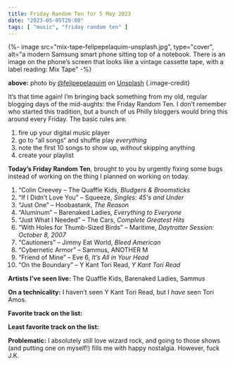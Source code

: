 ```yaml
---
title: Friday Random Ten for 5 May 2023
date: "2023-05-05T20:00"
tags: [ "music", "friday random ten" ]
---
```


{%- image src="mix-tape-felipepelaquim-unsplash.jpg", type="cover", alt="a modern Samsung smart phone sitting top of a notebook. There is an image on the phone’s screen that looks like a vintage cassette tape, with a label reading: Mix Tape" -%}

**above:** photo by [@felipepelaquim](https://unsplash.com/ko/@felipepelaquim?utm_source=unsplash&utm_medium=referral&utm_content=creditCopyText) on [Unsplash](https://unsplash.com/photos/UNNAYh3sMOg?utm_source=unsplash&utm_medium=referral&utm_content=creditCopyText) {.image-credit}

It’s that time again! I’m bringing back something from my old, regular blogging days of the mid-aughts: the Friday Random Ten. I don’t remember who started this tradition, but a bunch of us Philly bloggers would bring this around every Friday. The basic rules are:

1. fire up your digital music player
1. go to “all songs“ and shuffle play _everything_
1. note the first 10 songs to show up, _without_ skipping anything
1. create your playlist

**Today’s Friday Random Ten**, brought to you by urgently fixing some bugs instead of working on the thing I planned on working on today.

1. “Colin Creevey &#8211; The Quaffle Kids, _Bludgers & Broomsticks_
2. “If I Didn’t Love You” &#8211; Squeeze, _Singles: 45's and Under_
3. “Just One” &#8211; Hoobastank, _The Reason_
4. “Aluminum” &#8211; Barenaked Ladies, _Everything to Everyone_
5. “Just What I Needed” &#8211; The Cars, _Complete Greatest Hits_
6. “With Holes for Thumb-Sized Birds” &#8211; Maritime, _Daytrotter Session: October 8, 2007_
7. “Cautioners” &#8211; Jimmy Eat World, _Bleed American_
8. “Cybernetic Armor” &#8211; Sammus, ANOTHER M
9. “Friend of Mine” &#8211; Eve 6, _It’s All in Your Head_
10. “On the Boundary” &#8211; Y Kant Tori Read, _Y Kant Tori Read_

**Artists I’ve seen live:** The Quaffle Kids, Barenaked Ladies, Sammus

**On a technicality:** I haven’t seen Y Kant Tori Read, but I _have_ seen Tori Amos.

**Favorite track on the list:** 

**Least favorite track on the list:** 

**Problematic:** I absolutely still love wizard rock, and going to those shows (and putting one on myself!) fills me with happy nostalgia. However, fuck J.K.
